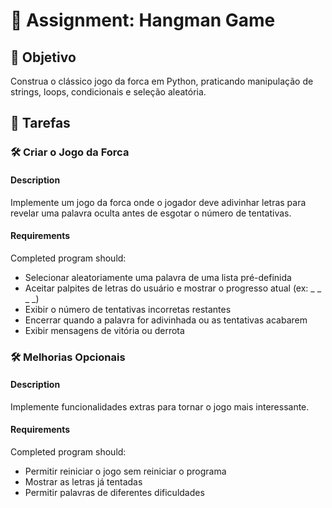 
# 📘 Assignment: Hangman Game

## 🎯 Objetivo

Construa o clássico jogo da forca em Python, praticando manipulação de strings, loops, condicionais e seleção aleatória.

## 📝 Tarefas

### 🛠️ Criar o Jogo da Forca

#### Description
Implemente um jogo da forca onde o jogador deve adivinhar letras para revelar uma palavra oculta antes de esgotar o número de tentativas.

#### Requirements
Completed program should:

- Selecionar aleatoriamente uma palavra de uma lista pré-definida
- Aceitar palpites de letras do usuário e mostrar o progresso atual (ex: _ _ _ _)
- Exibir o número de tentativas incorretas restantes
- Encerrar quando a palavra for adivinhada ou as tentativas acabarem
- Exibir mensagens de vitória ou derrota

### 🛠️ Melhorias Opcionais

#### Description
Implemente funcionalidades extras para tornar o jogo mais interessante.

#### Requirements
Completed program should:

- Permitir reiniciar o jogo sem reiniciar o programa
- Mostrar as letras já tentadas
- Permitir palavras de diferentes dificuldades
